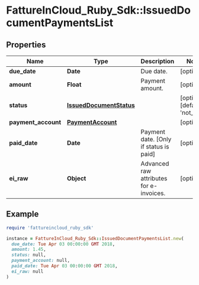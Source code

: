 # FattureInCloud_Ruby_Sdk::IssuedDocumentPaymentsList

## Properties

| Name | Type | Description | Notes |
| ---- | ---- | ----------- | ----- |
| **due_date** | **Date** | Due date. | [optional] |
| **amount** | **Float** | Payment amount. | [optional] |
| **status** | [**IssuedDocumentStatus**](IssuedDocumentStatus.md) |  | [optional][default to &#39;not_paid&#39;] |
| **payment_account** | [**PaymentAccount**](PaymentAccount.md) |  | [optional] |
| **paid_date** | **Date** | Payment date. [Only if status is paid] | [optional] |
| **ei_raw** | **Object** | Advanced raw attributes for e-invoices. | [optional] |

## Example

```ruby
require 'fattureincloud_ruby_sdk'

instance = FattureInCloud_Ruby_Sdk::IssuedDocumentPaymentsList.new(
  due_date: Tue Apr 03 00:00:00 GMT 2018,
  amount: 1.45,
  status: null,
  payment_account: null,
  paid_date: Tue Apr 03 00:00:00 GMT 2018,
  ei_raw: null
)
```

